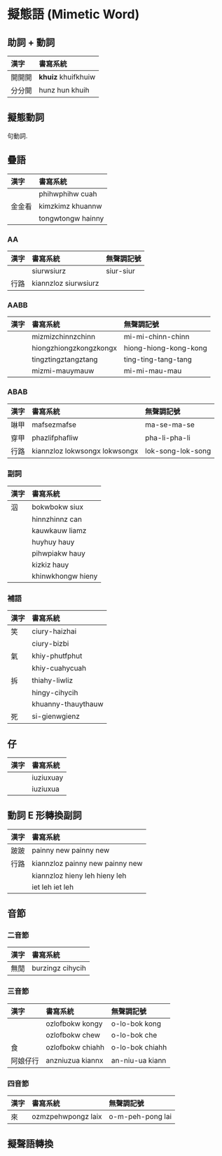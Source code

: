 # 擬態語 (Mimetic Word)

## 助詞 + 動詞

| 漢字 | 書寫系統 |
| :--- | :--- |
| 開開開 | **khuiz** khuifkhuiw |
| 分分開 | hunz hun khuih |

## 擬態動詞

句動詞.

## 疊語

| 漢字 | 書寫系統 |
| :--- | :--- |
|| phihwphihw cuah |
| 金金看 | kimzkimz khuannw |
|| tongwtongw hainny |

### AA

| 漢字 | 書寫系統 | 無聲調記號 |
| :--- | :--- | :--- |
|| siurwsiurz | siur-siur |
| 行路 | kiannzloz siurwsiurz ||

### AABB

| 漢字 | 書寫系統 | 無聲調記號 |
| :--- | :--- | :--- |
|| mizmizchinnzchinn | mi-mi-chinn-chinn |
|| hiongzhiongzkongzkongx | hiong-hiong-kong-kong |
|| tingztingztangztang | ting-ting-tang-tang |
|| mizmi-mauymauw | mi-mi-mau-mau |

### ABAB

| 漢字 | 書寫系統 | 無聲調記號 |
| :--- | :--- | :--- |
| 啉甲 | mafsezmafse | ma-se-ma-se |
| 穿甲 | phazlifphafliw | pha-li-pha-li |
| 行路 | kiannzloz lokwsongx lokwsongx | lok-song-lok-song |

### 副詞

| 漢字 | 書寫系統 |
| :--- | :--- |
| 泅 | bokwbokw siux |
|| hinnzhinnz can |
|| kauwkauw liamz |
|| huyhuy hauy |
|| pihwpiakw hauy |
|| kizkiz hauy |
|| khinwkhongw hieny |

### 補語

| 漢字 | 書寫系統 |
| :--- | :--- |
| 笑 | ciury-haizhai |
|| ciury-bizbi |
| 氣 | khiy-phutfphut |
|| khiy-cuahycuah |
| 拆 | thiahy-liwliz |
|| hingy-cihycih |
|| khuanny-thauythauw |
| 死 | si-gienwgienz |

## 仔

| 漢字 | 書寫系統 |
| :--- | :--- |
|| iuziuxuay |
|| iuziuxua |

## 動詞 E 形轉換副詞

| 漢字 | 書寫系統 |
| :--- | :--- |
| 跛跛 | painny new painny new |
| 行路 | kiannzloz painny new painny new |
|| kiannzloz hieny leh hieny leh |
|| iet leh iet leh |

## 音節

### 二音節

| 漢字 | 書寫系統 |
| :--- | :--- |
| 無閒 | burzingz cihycih |

### 三音節

| 漢字 | 書寫系統 | 無聲調記號 |
| :--- | :--- | :--- |
|| ozlofbokw kongy | o-lo-bok kong |
|| ozlofbokw chew | o-lo-bok che |
| 食 | ozlofbokw chiahh | o-lo-bok chiahh |
| 阿娘仔行 | anzniuzua kiannx | an-niu-ua kiann |

### 四音節

| 漢字 | 書寫系統 | 無聲調記號 |
| :--- | :--- | :--- |
| 來 | ozmzpehwpongz laix | o-m-peh-pong lai |

## 擬聲語轉換
